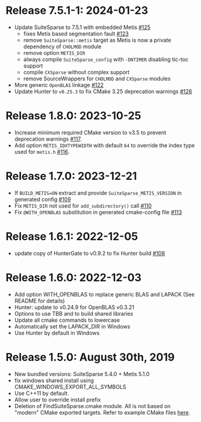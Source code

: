 # Release 7.5.1-1: 2024-01-23
- Update SuiteSparse to 7.5.1 with embedded Metis [#125](https://github.com/jlblancoc/suitesparse-metis-for-windows/pull/125)
  - fixes Metis based segmentation fault [#123](https://github.com/jlblancoc/suitesparse-metis-for-windows/issues/123)
  - remove `SuiteSparse::metis` target as Metis is now a private dependency of `CHOLMOD` module
  - remove option `METIS_DIR`
  - always compile `SuiteSparse_config` with `-DNTIMER` disabling tic-toc support
  - compile `CXSparse` without complex support
  - remove SourceWrappers for `CHOLMOD` and `CXSparse` modules
- More generic `OpenBLAS` linkage [#122](https://github.com/jlblancoc/suitesparse-metis-for-windows/pull/122)
- Update Hunter to `v0.25.3` to fix CMake 3.25 deprecation warnings [#126](https://github.com/jlblancoc/suitesparse-metis-for-windows/pull/126)

# Release 1.8.0: 2023-10-25
- Increase minimum required CMake version to v3.5 to prevent deprecation warnings [#117](https://github.com/jlblancoc/suitesparse-metis-for-windows/issues/117).
- Add option `METIS_IDXTYPEWIDTH` with default `64` to override the index type used for `metis.h` [#116](https://github.com/jlblancoc/suitesparse-metis-for-windows/issues/116).

# Release 1.7.0: 2023-12-21
- If `BUILD_METIS=ON` extract and provide `SuiteSparse_METIS_VERSION` in generated config [#109](https://github.com/jlblancoc/suitesparse-metis-for-windows/issues/109)
- Fix `METIS_DIR` not used for `add_subdirectory()` call [#110](https://github.com/jlblancoc/suitesparse-metis-for-windows/issues/110)
- Fix `@WITH_OPENBLAS` substitution in generated cmake-config file [#113](https://github.com/jlblancoc/suitesparse-metis-for-windows/pull/113)

# Release 1.6.1: 2022-12-05
- update copy of HunterGate to v0.9.2 to fix Hunter build [#108](https://github.com/jlblancoc/suitesparse-metis-for-windows/pull/108)

# Release 1.6.0: 2022-12-03
- Add option WITH_OPENBLAS to replace generic BLAS and LAPACK (See README for details)
- Hunter: update to v0.24.9 for OpenBLAS v0.3.21
- Options to use TBB and to build shared libraries
- Update all cmake commands to lowercase
- Automatically set the LAPACK_DIR in Windows
- Use Hunter by default in Windows


# Release 1.5.0: August 30th, 2019
- New bundled versions: SuiteSparse 5.4.0 + Metis 5.1.0
- fix windows shared install using CMAKE_WINDOWS_EXPORT_ALL_SYMBOLS
- Use C++11 by default.
- Allow user to override install prefix
- Deletion of FindSuiteSparse.cmake module. All is not based on "modern" CMake exported targets. Refer to example CMake files [here](https://github.com/jlblancoc/suitesparse-metis-for-windows/tree/master/example-projects).